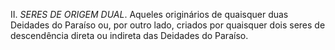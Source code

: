 ﻿II. <I>SERES DE ORIGEM DUAL</I>. Aqueles originários de quaisquer duas Deidades do Paraíso ou, por outro lado, criados por quaisquer dois seres de descendência direta ou indireta das Deidades do Paraíso.